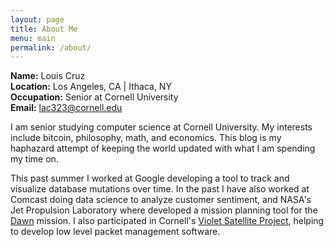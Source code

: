 ```yaml
---
layout: page
title: About Me
menu: main
permalink: /about/
---
```


**Name:** Louis Cruz  
**Location:** Los Angeles, CA | Ithaca, NY  
**Occupation:** Senior at Cornell University  
**Email:** lac323@cornell.edu

I am senior studying computer science at Cornell University. My interests
include bitcoin, philosophy, math, and economics. This blog is my haphazard
attempt of keeping the world updated with what I am spending my time on. 

This past summer I worked at Google developing a tool to track and visualize
database mutations over time. In the past I have also worked at Comcast doing
data science to analyze customer sentiment, and NASA's Jet Propulsion
Laboratory where developed a mission planning tool for the
[Dawn](http://dawn.jpl.nasa.gov/) mission. I also participated in Cornell's
[Violet Satellite Project](http://web.archive.org/web/20170618115724/http://cusat.cornell.edu:80/violet/), helping to
develop low level packet management software.
